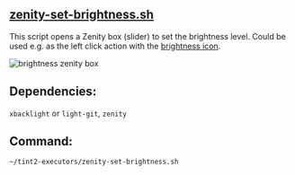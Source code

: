 ## [zenity-set-brightness.sh](https://github.com/nwg-piotr/tint2-executors/blob/master/zenity-set-brightness.sh)

This script opens a Zenity box (slider) to set the brightness level. Could be used e.g. as the left click action with the [brightness icon](https://github.com/nwg-piotr/tint2-executors/wiki/Brightness-icon).

![brightness zenity box](http://nwg.pl/wiki-tint2-executors/zenity-set-brightness.png)

## Dependencies:

`xbacklight` or `light-git`, `zenity`

## Command:

`~/tint2-executors/zenity-set-brightness.sh`